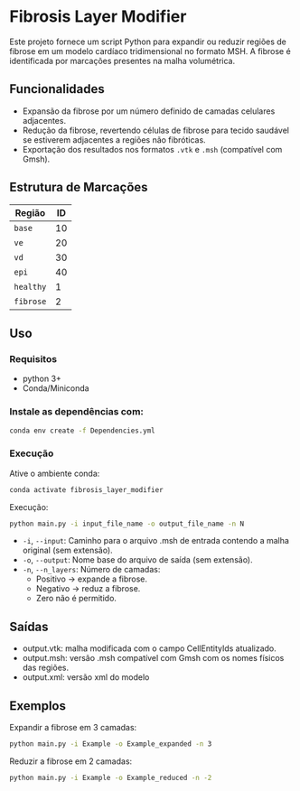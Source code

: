 # Fibrosis Layer Modifier

Este projeto fornece um script Python para expandir ou reduzir regiões de fibrose em um modelo cardíaco tridimensional no formato MSH. A fibrose é identificada por marcações presentes na malha volumétrica.

## Funcionalidades

- Expansão da fibrose por um número definido de camadas celulares adjacentes.
- Redução da fibrose, revertendo células de fibrose para tecido saudável se estiverem adjacentes a regiões não fibróticas.
- Exportação dos resultados nos formatos `.vtk` e `.msh` (compatível com Gmsh).

## Estrutura de Marcações

| Região    | ID  |
| --------- | --- |
| `base`    | 10  |
| `ve`      | 20  |
| `vd`      | 30  |
| `epi`     | 40  |
| `healthy` | 1   |
| `fibrose` | 2   |

## Uso

### Requisitos
- python 3+
- Conda/Miniconda

### Instale as dependências com:

```bash
conda env create -f Dependencies.yml
```

### Execução

Ative o ambiente conda:

```bash
conda activate fibrosis_layer_modifier
```

Execução:
```bash
python main.py -i input_file_name -o output_file_name -n N
```

- `-i`, `--input`: Caminho para o arquivo .msh de entrada contendo a malha original (sem extensão).  
- `-o`, `--output`: Nome base do arquivo de saída (sem extensão).  
- `-n`, `--n_layers`: Número de camadas:  
  - Positivo → expande a fibrose.  
  - Negativo → reduz a fibrose.  
  - Zero não é permitido.  

 
## Saídas
- output.vtk: malha modificada com o campo CellEntityIds atualizado.
- output.msh: versão .msh compatível com Gmsh com os nomes físicos das regiões.
- output.xml: versão xml do modelo

## Exemplos
Expandir a fibrose em 3 camadas:

```bash
python main.py -i Example -o Example_expanded -n 3
```

Reduzir a fibrose em 2 camadas:

```bash
python main.py -i Example -o Example_reduced -n -2
```
